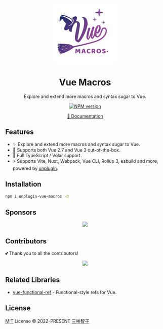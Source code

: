 <p align="center">
  <img src="./docs/public/logo.svg" width="200px" />
</p>

<h1 align="center">Vue Macros</h1>

<p align="center">Explore and extend more macros and syntax sugar to Vue.</p>

<p align="center">
  <a href="https://npmjs.com/package/unplugin-vue-macros">
    <img src="https://img.shields.io/npm/v/unplugin-vue-macros.svg" alt="NPM version">
  </a>
</p>

<p align="center">
  <a href="https://vue-macros.sxzz.moe/">📜 Documentation</a>
</p>

## Features

- ✨ Explore and extend more macros and syntax sugar to Vue.
- 💚 Supports both Vue 2.7 and Vue 3 out-of-the-box.
- 🦾 Full TypeScript / Volar support.
- ⚡️ Supports Vite, Nuxt, Webpack, Vue CLI, Rollup 3, esbuild and more, powered by [unplugin](https://github.com/unjs/unplugin).

## Installation

```bash
npm i unplugin-vue-macros -D
```

## Sponsors

<p align="center">
  <a href="https://cdn.jsdelivr.net/gh/sxzz/sponsors/sponsors.wide.svg">
    <img src='https://cdn.jsdelivr.net/gh/sxzz/sponsors/sponsors.wide.svg'/>
  </a>
</p>

## Contributors

💕 Thank you to all the contributors!

<p align="center">
  <a href="https://github.com/sxzz/vue-macros/graphs/contributors">
    <img src="https://contrib.rocks/image?repo=sxzz/vue-macros" />
  </a>
</p>

## Related Libraries

- [vue-functional-ref](https://github.com/sxzz/vue-functional-ref) - Functional-style refs for Vue.

## License

[MIT](./LICENSE) License © 2022-PRESENT [三咲智子](https://github.com/sxzz)
